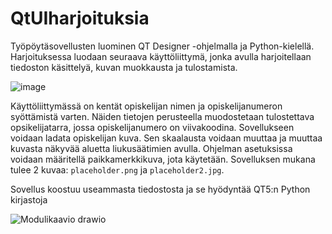 # QtUIharjoituksia
Työpöytäsovellusten luominen QT Designer -ohjelmalla ja Python-kielellä. Harjoituksessa luodaan seuraava käyttöliittymä, jonka avulla harjoitellaan tiedoston käsittelyä, kuvan muokkausta ja tulostamista. 

![image](https://user-images.githubusercontent.com/24242044/173568229-3306546c-1157-4d33-8bfe-a340ac0bbfc4.png)

Käyttöliittymässä on kentät opiskelijan nimen ja opiskelijanumeron syöttämistä varten. Näiden tietojen perusteella muodostetaan tulostettava opsikelijatarra, jossa opiskelijanumero on viivakoodina. Sovellukseen voidaan ladata opiskelijan kuva. Sen skaalausta voidaan muuttaa ja muuttaa kuvasta näkyvää aluetta liukusäätimien avulla. Ohjelman asetuksissa voidaan määritellä paikkamerkkikuva, jota käytetään. Sovelluksen mukana tulee 2 kuvaa: `placeholder.png` ja `placeholder2.jpg`.

Sovellus koostuu useammasta tiedostosta ja se hyödyntää QT5:n Python kirjastoja

![Modulikaavio drawio](https://user-images.githubusercontent.com/24242044/173565805-f2753b71-478e-41c9-af56-f56eb65d0568.png)
